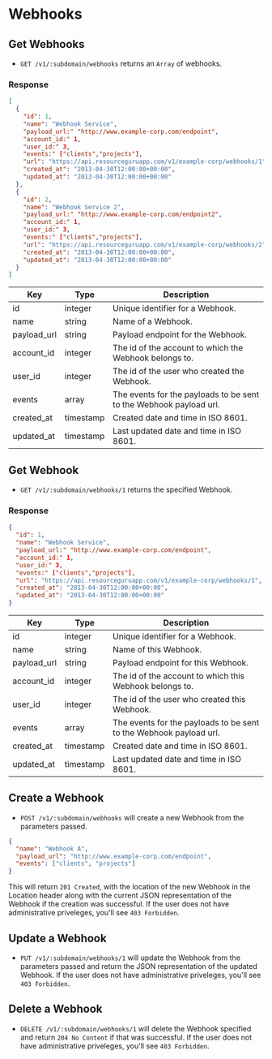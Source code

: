 # Webhooks

## Get Webhooks

* `GET /v1/:subdomain/webhooks` returns an `Array` of webhooks.

### Response

```json
[
  {
    "id": 1,
    "name": "Webhook Service",
    "payload_url:" "http://www.example-corp.com/endpoint",
    "account_id:" 1,
    "user_id:" 3,
    "events:" ["clients","projects"],
    "url": "https://api.resourceguruapp.com/v1/example-corp/webhooks/1",
    "created_at": "2013-04-30T12:00:00+00:00",
    "updated_at": "2013-04-30T12:00:00+00:00"
  },
  {
    "id": 2,
    "name": "Webhook Service 2",
    "payload_url:" "http://www.example-corp.com/endpoint2",
    "account_id:" 1,
    "user_id:" 3,
    "events:" ["clients","projects"],
    "url": "https://api.resourceguruapp.com/v1/example-corp/webhooks/2",
    "created_at": "2013-04-30T12:00:00+00:00",
    "updated_at": "2013-04-30T12:00:00+00:00"
  }
]
```

Key | Type | Description
--- | --- | ---
id | integer | Unique identifier for a Webhook.
name | string | Name of a Webhook.
payload_url | string | Payload endpoint for the Webhook.
account_id | integer | The id of the account to which the Webhook belongs to.
user_id | integer | The id of the user who created the Webhook.
events | array | The events for the payloads to be sent to the Webhook payload url.
created_at | timestamp | Created date and time in ISO 8601.
updated_at | timestamp | Last updated date and time in ISO 8601.

## Get Webhook

* `GET /v1/:subdomain/webhooks/1` returns the specified Webhook.

### Response

```json
{
  "id": 1,
  "name": "Webhook Service",
  "payload_url:" "http://www.example-corp.com/endpoint",
  "account_id:" 1,
  "user_id:" 3,
  "events:" ["clients","projects"],
  "url": "https://api.resourceguruapp.com/v1/example-corp/webhooks/1",
  "created_at": "2013-04-30T12:00:00+00:00",
  "updated_at": "2013-04-30T12:00:00+00:00"
}
```

Key | Type | Description
--- | --- | ---
id | integer | Unique identifier for a Webhook.
name | string | Name of this Webhook.
payload_url | string | Payload endpoint for this Webhook.
account_id | integer | The id of the account to which this Webhook belongs to.
user_id | integer | The id of the user who created this Webhook.
events | array | The events for the payloads to be sent to the Webhook payload url.
created_at | timestamp | Created date and time in ISO 8601.
updated_at | timestamp | Last updated date and time in ISO 8601.

## Create a Webhook

* `POST /v1/:subdomain/webhooks` will create a new Webhook from the parameters passed.

```json
{
  "name": "Webhook A",
  "payload_url": "http://www.example-corp.com/endpoint",
  "events": ["clients", "projects"]
}
```

This will return `201 Created`, with the location of the new Webhook in the Location header
along with the current JSON representation of the Webhook if the creation was successful.
If the user does not have administrative priveleges, you'll see `403 Forbidden`.

## Update a Webhook

* `PUT /v1/:subdomain/webhooks/1` will update the Webhook from the parameters passed and return
the JSON representation of the updated Webhook. If the user does not have administrative
priveleges, you'll see `403 Forbidden`.

## Delete a Webhook

* `DELETE /v1/:subdomain/webhooks/1` will delete the Webhook specified and return `204 No Content`
if that was successful. If the user does not have administrative
priveleges, you'll see `403 Forbidden`.

